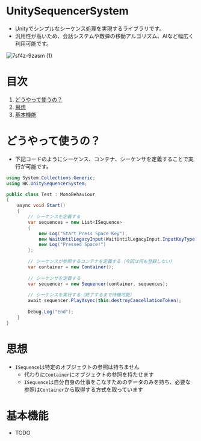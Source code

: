 # UnitySequencerSystem
- Unityでシンプルなシーケンス処理を実現するライブラリです。
- 汎用性が高いため、会話システムや敵弾の移動アルゴリズム、AIなど幅広く利用可能です。

![7sf4z-9zasm (1)](https://github.com/gif-hara/UnitySequencerSystem/assets/5396546/f9dca682-43f8-42eb-a349-a6c4c0e4970a)

# 目次
1. [どうやって使うの？](#どうやって使うの)
2. [思想](#思想)
3. [基本機能](#基本機能)

# どうやって使うの？
- 下記コードのようにシーケンス、コンテナ、シーケンサを定義することで実行が可能です。
```csharp
using System.Collections.Generic;
using HK.UnitySequencerSystem;

public class Test : MonoBehaviour
{
    async void Start()
    {
        // シーケンスを定義する
        var sequences = new List<ISequence>
        {
            new Log("Start Press Space Key"),
            new WaitUntilLegacyInput(WaitUntilLegacyInput.InputKeyType.Down, KeyCode.Space),
            new Log("Pressed Space!")
        };
    
        // シーケンスが参照するコンテナを定義する（今回は何も登録しない）
        var container = new Container();
    
        // シーケンサを定義する
        var sequencer = new Sequencer(container, sequences);
    
        // シーケンスを実行する（終了するまで待機可能）
        await sequencer.PlayAsync(this.destroyCancellationToken);
    
        Debug.Log("End");
    }
}
```

# 思想
- `ISequence`は特定のオブジェクトの参照は持ちません
  - 代わりに`Container`にオブジェクトの参照を持たせます
  - `ISequence`は自分自身の仕事をこなすためのデータのみを持ち、必要な参照は`Container`から取得する方式を取っています

# 基本機能
- TODO
